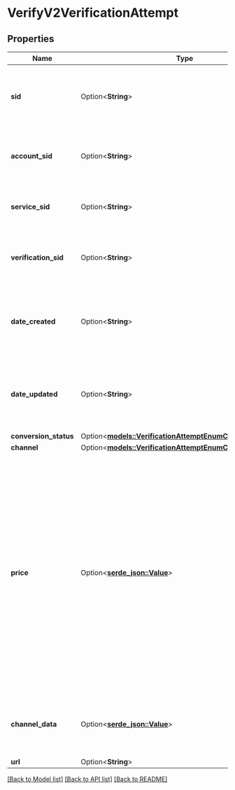 # VerifyV2VerificationAttempt

## Properties

Name | Type | Description | Notes
------------ | ------------- | ------------- | -------------
**sid** | Option<**String**> | The SID that uniquely identifies the verification attempt resource. | [optional]
**account_sid** | Option<**String**> | The SID of the [Account](https://www.twilio.com/docs/iam/api/account) that created the Verification resource. | [optional]
**service_sid** | Option<**String**> | The SID of the [Service](https://www.twilio.com/docs/verify/api/service) used to generate the attempt. | [optional]
**verification_sid** | Option<**String**> | The SID of the [Verification](https://www.twilio.com/docs/verify/api/verification) that generated the attempt. | [optional]
**date_created** | Option<**String**> | The date that this Attempt was created, given in [ISO 8601](https://en.wikipedia.org/wiki/ISO_8601) format. | [optional]
**date_updated** | Option<**String**> | The date that this Attempt was updated, given in [ISO 8601](https://en.wikipedia.org/wiki/ISO_8601) format. | [optional]
**conversion_status** | Option<[**models::VerificationAttemptEnumConversionStatus**](verification_attempt_enum_conversion_status.md)> |  | [optional]
**channel** | Option<[**models::VerificationAttemptEnumChannels**](verification_attempt_enum_channels.md)> |  | [optional]
**price** | Option<[**serde_json::Value**](.md)> | An object containing the charge for this verification attempt related to the channel costs and the currency used. The costs related to the succeeded verifications are not included. May not be immediately available. More information on pricing is available [here](https://www.twilio.com/en-us/verify/pricing). | [optional]
**channel_data** | Option<[**serde_json::Value**](.md)> | An object containing the channel specific information for an attempt. | [optional]
**url** | Option<**String**> |  | [optional]

[[Back to Model list]](../README.md#documentation-for-models) [[Back to API list]](../README.md#documentation-for-api-endpoints) [[Back to README]](../README.md)



